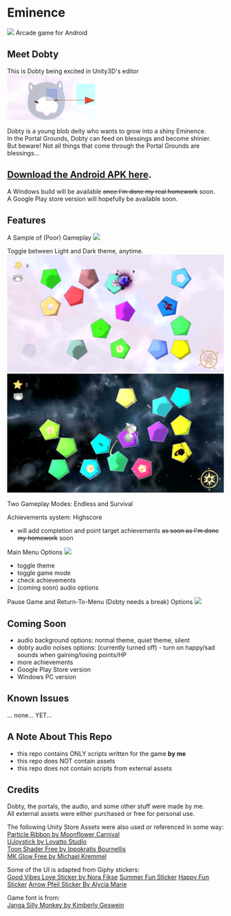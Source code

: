 # Eminence
![](Demo/MainScreen.gif)
Arcade game for Android

## Meet Dobty
This is Dobty being excited in Unity3D's editor  
![](Demo/DobtyIconDance.gif)  

Dobty is a young blob deity who wants to grow into a shiny Eminence.  
In the Portal Grounds, Dobty can feed on blessings and become shinier.  
But beware! Not all things that come through the Portal Grounds are blessings...  

## [Download the Android APK here](https://drive.google.com/file/d/1SOvqjJ7zYYhvxgTorc01Q9LsHEnRuM_-/view?usp=sharing).  
A Windows build will be available ~~once I'm done my real homework~~ soon.  
A Google Play store version will hopefully be available soon.  
  

## Features

A Sample of (Poor) Gameplay
![](GameplayDemo.gif)

Toggle between Light and Dark theme, anytime.  
![](Demo/SS-GameModeLight3.PNG)  
![](Demo/SS-GameModeDark2.PNG)  

Two Gameplay Modes: Endless and Survival

Achievements system: Highscore  
- will add completion and point target achievements ~~as soon as I'm done my homework~~ soon  

Main Menu Options 
![](OptionsDemo.gif)  
- toggle theme
- toggle game mode
- check achievements
- (coming soon) audio options

Pause Game and Return-To-Menu (Dobty needs a break) Options
![](GameplayOptionsDemo.gif)


## Coming Soon
- audio background options: normal theme, quiet theme, silent
- dobty audio noises options: (currently turned off) - turn on happy/sad sounds when gaining/losing points/HP
- more achievements
- Google Play Store version
- Windows PC version


## Known Issues
... none... YET... 


## A Note About This Repo
- this repo contains ONLY scripts written for the game **by me**
- this repo does NOT contain assets
- this repo does not contain scripts from external assets

## Credits
Dobty, the portals, the audio, and some other stuff were made by me.  
All external assets were either purchased or free for personal use.  

The following Unity Store Assets were also used or referenced in some way:  
[Particle Ribbon by Moonflower Carnival](https://assetstore.unity.com/packages/vfx/particles/spells/particle-ribbon-42866)  
[UJoystick by Lovatto Studio](https://assetstore.unity.com/packages/tools/input-management/ujoystick-49186)  
[Toon Shader Free by Ippokratis Bournellis](https://assetstore.unity.com/packages/vfx/shaders/toon-shader-free-21288)  
[MK Glow Free by Michael Kremmel](https://assetstore.unity.com/packages/vfx/shaders/fullscreen-camera-effects/mk-glow-free-28044)

Some of the UI is adapted from Giphy stickers:  
[Good Vibes Love Sticker by Nora Fikse](https://giphy.com/stickers/by-nora-bynorafikse-62bZqi1DwCPy6jyYxJ)
[Summer Fun Sticker](https://giphy.com/stickers/summer-sun-bysummer-YMk5AJhusglR8goPuk)
[Happy Fun Sticker](https://giphy.com/stickers/night-moon-planet-lwqCF9DRCHfboaWQdM)
[Arrow Pfeil Sticker By Alycia Marie](https://giphy.com/stickers/alyciamarie-arrow-pfeil-alycia-marie-Me81mOdZvTtHtAjTAa)

Game font is from:  
[Janga Silly Monkey by Kimberly Geswein](https://www.1001freefonts.com/janda-silly-monkey.font)

